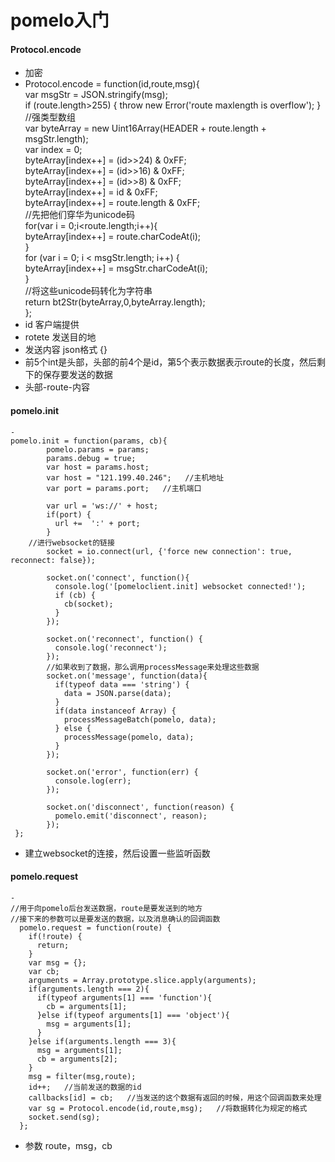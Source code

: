 # pomelo入门

#### Protocol.encode 
- 加密  
-   
	Protocol.encode = function(id,route,msg){  
		var msgStr = JSON.stringify(msg);  
		if (route.length>255) { throw new Error('route maxlength is overflow'); }  
		//强类型数组  
		var byteArray = new Uint16Array(HEADER + route.length + msgStr.length);  
		var index = 0;  
		byteArray[index++] = (id>>24) & 0xFF;  
		byteArray[index++] = (id>>16) & 0xFF;  
		byteArray[index++] = (id>>8) & 0xFF;  
		byteArray[index++] = id & 0xFF;  
		byteArray[index++] = route.length & 0xFF;  
		//先把他们穿华为unicode码  
		for(var i = 0;i<route.length;i++){  
		byteArray[index++] = route.charCodeAt(i);  
		}  
		for (var i = 0; i < msgStr.length; i++) {  
		byteArray[index++] = msgStr.charCodeAt(i);  
		}  
		//将这些unicode码转化为字符串  
		return bt2Str(byteArray,0,byteArray.length);  
	};
- id 客户端提供
- rotete 发送目的地
- 发送内容  json格式 {}
- 前5个int是头部，头部的前4个是id，第5个表示数据表示route的长度，然后剩下的保存要发送的数据  
- 头部-route-内容

#### pomelo.init
	- 
	pomelo.init = function(params, cb){
		    pomelo.params = params;
		    params.debug = true;
		    var host = params.host;
		    var host = "121.199.40.246";   //主机地址
		    var port = params.port;   //主机端口
		
		    var url = 'ws://' + host;
		    if(port) {
		      url +=  ':' + port;
		    }
		//进行websocket的链接
		    socket = io.connect(url, {'force new connection': true, reconnect: false});
		
		    socket.on('connect', function(){
		      console.log('[pomeloclient.init] websocket connected!');
		      if (cb) {
		        cb(socket);
		      }
		    });
		
		    socket.on('reconnect', function() {
		      console.log('reconnect');
		    });
		    //如果收到了数据，那么调用processMessage来处理这些数据
		    socket.on('message', function(data){
		      if(typeof data === 'string') {
		        data = JSON.parse(data);
		      }
		      if(data instanceof Array) {
		        processMessageBatch(pomelo, data);
		      } else {
		        processMessage(pomelo, data);
		      }
		    });
		
		    socket.on('error', function(err) {
		      console.log(err);
		    });
		
		    socket.on('disconnect', function(reason) {
		      pomelo.emit('disconnect', reason);
		    });
	 };
- 建立websocket的连接，然后设置一些监听函数

#### pomelo.request
	- 
	//用于向pomelo后台发送数据，route是要发送到的地方
	//接下来的参数可以是要发送的数据，以及消息确认的回调函数
	  pomelo.request = function(route) {
	    if(!route) {
	      return;
	    }
	    var msg = {};
	    var cb;
	    arguments = Array.prototype.slice.apply(arguments);
	    if(arguments.length === 2){
	      if(typeof arguments[1] === 'function'){
	        cb = arguments[1];
	      }else if(typeof arguments[1] === 'object'){
	        msg = arguments[1];
	      }
	    }else if(arguments.length === 3){
	      msg = arguments[1];
	      cb = arguments[2];
	    }
	    msg = filter(msg,route);
	    id++;   //当前发送的数据的id
	    callbacks[id] = cb;   //当发送的这个数据有返回的时候，用这个回调函数来处理
	    var sg = Protocol.encode(id,route,msg);   //将数据转化为规定的格式
	    socket.send(sg);
	  };
- 参数 route，msg，cb
